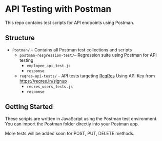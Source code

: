 # API Testing with Postman

This repo contains test scripts for API endpoints using Postman.  

## Structure

- `Postman/` – Contains all Postman test collections and scripts 
    - `postman-resgression-test/`– Regression suite using Postman for API testing
        - `employee_api_test.js`
        - `response`
    - `reqres-api-tests/` – API tests targeting [ReqRes](https://reqres.in) Using API Key from https://reqres.in/signup  
        - `reqres_users_tests.js`
        - `response`

## Getting Started

These scripts are written in JavaScript using the Postman test environment.
You can import the Postman folder directly into your Postman app.

More tests will be added soon for POST, PUT, DELETE methods.

